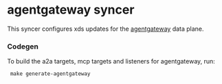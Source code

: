 # agentgateway syncer

This syncer configures xds updates for the [agentgateway](https://agentgateway.dev/) data plane. 

### Codegen

To build the a2a targets, mcp targets and listeners for agentgateway, run:

```shell
 make generate-agentgateway
```